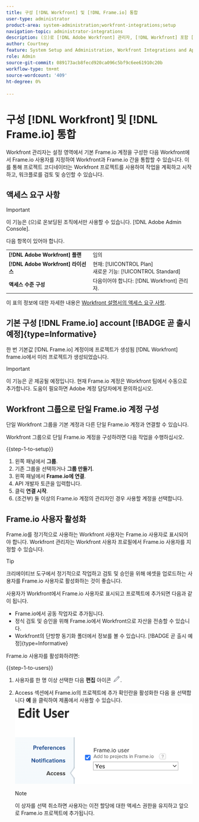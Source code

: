 ```yaml
---
title: 구성 [!DNL Workfront] 및 [!DNL Frame.io] 통합
user-type: administrator
product-area: system-administration;workfront-integrations;setup
navigation-topic: administrator-integrations
description: (으)로 [!DNL Adobe Workfront] 관리자, [!DNL Workfront] 포함 [!DNL Frame.io] 또한 조직에서 에셋을 검토하고 승인할 수 있는 원활한 방법을 제공합니다.
author: Courtney
feature: System Setup and Administration, Workfront Integrations and Apps
role: Admin
source-git-commit: 089173acb8fecd920ca096c5bf9c6ee61910c20b
workflow-type: tm+mt
source-wordcount: '409'
ht-degree: 0%

---
```



# 구성 [!DNL Workfront] 및 [!DNL Frame.io] 통합

Workfront 관리자는 설정 영역에서 기본 Frame.io 계정을 구성한 다음 Workfront에서 Frame.io 사용자를 지정하여 Workfront과 Frame.io 간을 통합할 수 있습니다. 이를 통해 프로젝트 코디네이터는 Workfront 프로젝트를 사용하여 작업을 계획하고 시작하고, 워크플로를 검토 및 승인할 수 있습니다.


## 액세스 요구 사항

>[!IMPORTANT]
>
>이 기능은 (으)로 온보딩된 조직에서만 사용할 수 있습니다. [!DNL Adobe Admin Console].

다음 항목이 있어야 합니다.

<table>
  <tr>
   <td><strong>[!DNL Adobe Workfront] 플랜</strong>
   </td>
   <td>임의
   </td>
  </tr>
  <tr>
   <td><strong>[!DNL Adobe Workfront] 라이선스</strong>
   </td>
   <td>현재: [!UICONTROL Plan] <br>
   새로운 기능: [!UICONTROL Standard]
   </td>
  </tr>

<tr>
   <td><strong>액세스 수준 구성</strong>
   </td>
   <td>다음이어야 합니다: [!DNL Workfront] 관리자.
   </td>
  </tr>

</table>

이 표의 정보에 대한 자세한 내용은 [Workfront 설명서의 액세스 요구 사항](/help/quicksilver/administration-and-setup/add-users/access-levels-and-object-permissions/access-level-requirements-in-documentation.md).


## 기본 구성 [!DNL Frame.io] account [!BADGE 곧 출시 예정]{type=Informative}

한 번 기본값 [!DNL Frame.io] 계정이에 프로젝트가 생성됨 [!DNL Workfront] frame.io에서 미러 프로젝트가 생성되었습니다.

>[!IMPORTANT]
>
>이 기능은 곧 제공될 예정입니다. 현재 Frame.io 계정은 Workfront 팀에서 수동으로 추가합니다. 도움이 필요하면 Adobe 계정 담당자에게 문의하십시오.

## Workfront 그룹으로 단일 Frame.io 계정 구성

단일 Workfront 그룹을 기본 계정과 다른 단일 Frame.io 계정과 연결할 수 있습니다.

Workfront 그룹으로 단일 Frame.io 계정을 구성하려면 다음 작업을 수행하십시오.

{{step-1-to-setup}}

1. 왼쪽 패널에서 **그룹**.
1. 기존 그룹을 선택하거나 **그룹 만들기**.
1. 왼쪽 패널에서 **Frame.io에 연결**.
1. API 개발자 토큰을 입력합니다.
1. 클릭 **연결 시작**.
1. (조건부) 둘 이상의 Frame.io 계정의 관리자인 경우 사용할 계정을 선택합니다.

## Frame.io 사용자 활성화

Frame.io를 정기적으로 사용하는 Workfront 사용자는 Frame.io 사용자로 표시되어야 합니다. Workfront 관리자는 Workfront 사용자 프로필에서 Frame.io 사용자를 지정할 수 있습니다.

>[!TIP]
>
>크리에이티브 도구에서 정기적으로 작업하고 검토 및 승인을 위해 에셋을 업로드하는 사용자를 Frame.io 사용자로 활성화하는 것이 좋습니다.

사용자가 Workfront에서 Frame.io 사용자로 표시되고 프로젝트에 추가되면 다음과 같이 됩니다.

* Frame.io에서 공동 작업자로 추가됩니다. <!--do we need to be more explicit about a frame license being provisioned for them?-->
* 정식 검토 및 승인을 위해 Frame.io에서 Workfront으로 자산을 전송할 수 있습니다.
* Workfront의 단방향 동기화 폴더에서 정보를 볼 수 있습니다. [!BADGE 곧 출시 예정]{type=Informative}

Frame.io 사용자를 활성화하려면:

{{step-1-to-users}}

1. 사용자를 한 명 이상 선택한 다음 **편집** 아이콘 ![](assets/edit-icon.png).
1. Access 섹션에서 Frame.io의 프로젝트에 추가 확인란을 활성화한 다음 을 선택합니다 **예** 을 클릭하여 제품에서 사용할 수 있습니다.
   ![](assets/add-to-frame-project.png)

   >[!NOTE]
   >
   >이 상자를 선택 취소하면 사용자는 이전 할당에 대한 액세스 권한을 유지하고 앞으로 Frame.io 프로젝트에 추가됩니다.<!-- If the user is deactivated, they lose all access to previous assignments and are removed from the Frame.io account.-->

